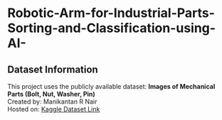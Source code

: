 # Robotic-Arm-for-Industrial-Parts-Sorting-and-Classification-using-AI-

## Dataset Information

This project uses the publicly available dataset:
**Images of Mechanical Parts (Bolt, Nut, Washer, Pin)**  
Created by: Manikantan R Nair  
Hosted on: [Kaggle Dataset Link](https://www.kaggle.com/datasets/manikantanrnair/images-of-mechanical-parts-boltnut-washerpin)


